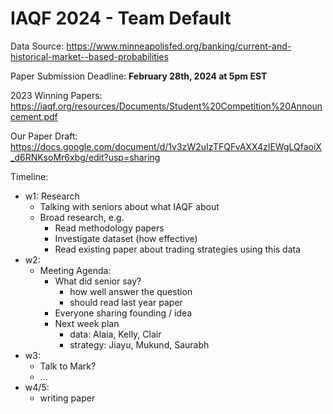 # IAQF 2024 - Team Default

Data Source:
https://www.minneapolisfed.org/banking/current-and-historical-market--based-probabilities

Paper Submission Deadline:
**February 28th, 2024 at 5pm EST**


2023 Winning Papers:
https://iaqf.org/resources/Documents/Student%20Competition%20Announcement.pdf

Our Paper Draft:
https://docs.google.com/document/d/1v3zW2uIzTFQFvAXX4zIEWgLQfaoiX_d6RNKsoMr6xbg/edit?usp=sharing


Timeline:
- w1: Research 
  - Talking with seniors about what IAQF about
  - Broad research, e.g.
    - Read methodology papers 
    - Investigate dataset (how effective)
    - Read existing paper about trading strategies using this data
- w2: 
  - Meeting Agenda:
    - What did senior say?
      - how well answer the question
      - should read last year paper
    - Everyone sharing founding / idea
    - Next week plan
      - data: Alaia, Kelly, Clair
      - strategy: Jiayu, Mukund, Saurabh
- w3: 
  - Talk to Mark?
  - ...
- w4/5: 
  - writing paper

